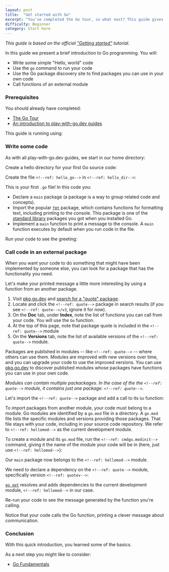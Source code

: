 ```yaml
---
layout: post
title:  "Get started with Go"
excerpt: "You've completed the Go tour, so what next? This guide gives a brief introduction to Go programming"
difficulty: Beginner
category: Start here
---
```


_This guide is based on the official ["Getting started"](https://golang.org/doc/tutorial/getting-started.html)
tutorial._

In this guide we present a brief introduction to Go programming. You will:

* Write some simple "Hello, world" code
* Use the `go` command to run your code
* Use the Go package discovery site to find packages you can use in your own code
* Call functions of an external module

### Prerequisites

You should already have completed:

* [The Go Tour](https://tour.golang.org/)
* [An introduction to play-with-go.dev guides](/intro-to-play-with-go-dev/)

This guide is running using:

<!--step: goversion-->

### Write some code

As with all play-with-go.dev guides, we start in our home directory:

<!--step: pwd_home-->

Create a hello directory for your first Go source code:

<!--step: mkdir_hello-->

Create the file `<!--ref: hello_go-->` in `<!--ref: hello_dir-->`:

<!--step: create_hello-->

This is your first `.go` file! In this code you:

* Declare a `main` package (a package is a way to group related code and concepts).
* Import the popular [`fmt`](https://golang.org/pkg/fmt/) package, which contains functions for formatting text,
  including printing to the console. This package is one of the [standard library](https://golang.org/pkg/) packages you
  got when you installed Go.
* Implement a `main` function to print a message to the console. A `main` function executes by default when you run code
  in the file.

Run your code to see the greeting:

<!--step: run_hello-->

### Call code in an external package

When you want your code to do something that might have been implemented by someone else, you can look for a package
that has the functionality you need.

Let's make your printed message a little more interesting by using a function from an another package.

1. Visit [pkg.go.dev](https://pkg.go.dev) and [search for a "quote" package](https://pkg.go.dev/search?q=quote).
1. Locate and click the `<!--ref: quote-->` package in search results (if you see `<!--ref: quote-->/v3`, ignore it for now).
1. On the **Doc** tab, under **Index**, note the list of functions you can call from your code. You will use the `Go`
   function.
1. At the top of this page, note that package quote is included in the `<!--ref: quote-->` module
1. On the **Versions** tab, note the list of available versions of the `<!--ref: quote-->` module.

Packages are published in modules -- like `<!--ref: quote-->` -- where others can use them. Modules are improved with new
versions over time, and you can upgrade your code to use the improved versions. You can use
[pkg.go.dev](https://pkg.go.dev) to discover published modules whose packages have functions you can use in your own
code.

_Modules can contain multiple packackages. In the case of the the `<!--ref: quote-->` module, it contains just one package:
`<!--ref: quote-->`._

Let's import the `<!--ref: quote-->` package and add a call to its `Go` function:

<!--step: update_hello-->

To import packages from another module, your code must belong to a module. Go modules are identified by a `go.mod` file
in a directory. A `go.mod` file lists the specific modules and versions providing those packages. That file stays with
your code, including in your source code repository. We refer to `<!--ref: hellomod-->` as the current development
module.

To create a module and its `go.mod` file, run the `<!--ref: cmdgo.modinit-->` command, giving it the name of the module your
code will be in (here, just use `<!--ref: hellomod-->`):

<!--step: gomodinit-->

Our `main` package now belongs to the `<!--ref: hellomod-->` module.

We need to declare a dependency on the `<!--ref: quote-->` module, specifically version `<!--ref: quotev-->`:

<!--step: gogetquote-->

[`go get`](https://golang.org/cmd/go/#hdr-Add_dependencies_to_current_module_and_install_them) resolves and adds
dependencies to the current development module, `<!--ref: hellomod-->` in our case.

Re-run your code to see the message generated by the function you're calling.

<!--step: run_hello_again-->

Notice that your code calls the Go function, printing a clever message about communication.

### Conclusion

With this quick introduction, you learned some of the basics.

As a next step you might like to consider:

* [Go Fundamentals](/go-fundamentals_go115_en)

